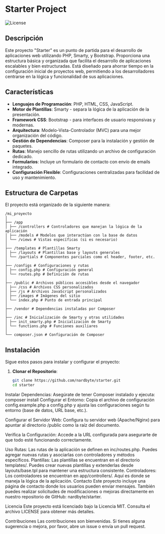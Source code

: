 # Starter Project

![License](https://img.shields.io/badge/license-MIT-blue.svg)

## Descripción

Este proyecto "Starter" es un punto de partida para el desarrollo de aplicaciones web utilizando PHP, Smarty, y Bootstrap. Proporciona una estructura básica y organizada que facilita el desarrollo de aplicaciones escalables y bien estructuradas. Está diseñado para ahorrar tiempo en la configuración inicial de proyectos web, permitiendo a los desarrolladores centrarse en la lógica y funcionalidad de sus aplicaciones.

## Características

- **Lenguajes de Programación**: PHP, HTML, CSS, JavaScript.
- **Motor de Plantillas**: Smarty - separa la lógica de la aplicación de la presentación.
- **Framework CSS**: Bootstrap - para interfaces de usuario responsivas y modernas.
- **Arquitectura**: Modelo-Vista-Controlador (MVC) para una mejor organización del código.
- **Gestión de Dependencias**: Composer para la instalación y gestión de paquetes.
- **Rutas**: Manejo sencillo de rutas utilizando un archivo de configuración dedicado.
- **Formularios**: Incluye un formulario de contacto con envío de emails integrado.
- **Configuración Flexible**: Configuraciones centralizadas para facilidad de uso y mantenimiento.

## Estructura de Carpetas

El proyecto está organizado de la siguiente manera:

``` your tree 
/mi_proyecto
│
├── /app
│ ├── /controllers # Controladores que manejan la lógica de la aplicación
│ ├── /models # Modelos que interactúan con la base de datos
│ └── /views # Vistas específicas (si es necesario)
│
├── /templates # Plantillas Smarty
│ ├── /layouts # Plantillas base y layouts generales
│ └── /partials # Componentes parciales como el header, footer, etc.
│
├── /configs # Configuraciones y rutas
│ ├── config.php # Configuración general
│ └── routes.php # Definición de rutas
│
├── /public # Archivos públicos accesibles desde el navegador
│ ├── /css # Archivos CSS personalizados
│ ├── /js # Archivos JavaScript personalizados
│ ├── /images # Imágenes del sitio
│ └── index.php # Punto de entrada principal
│
├── /vendor # Dependencias instaladas por Composer
│
├── /inc # Inicialización de Smarty y otras utilidades
│ ├── init_smarty.php # Inicialización de Smarty
│ └── functions.php # Funciones auxiliares
│
└── composer.json # Configuración de Composer
```

## Instalación

Sigue estos pasos para instalar y configurar el proyecto:

1. **Clonar el Repositorio**:
   ```bash
   git clone https://github.com/nardbyte/starter.git
   cd starter

Instalar Dependencias:
Asegúrate de tener Composer instalado y ejecuta:
composer install
Configurar el Entorno:
Copia el archivo de configuración config.example.php a config.php y ajusta las configuraciones según tu entorno (base de datos, URL base, etc.).

Configurar el Servidor Web:
Configura tu servidor web (Apache/Nginx) para apuntar al directorio /public como la raíz del documento.

Verifica la Configuración:
Accede a la URL configurada para asegurarte de que todo esté funcionando correctamente.

Uso
Rutas: Las rutas de la aplicación se definen en inc/routes.php. Puedes agregar nuevas rutas y asociarlas con controladores y métodos específicos.
Plantillas: Las plantillas se encuentran en el directorio templates/. Puedes crear nuevas plantillas y extenderlas desde layouts/base.tpl para mantener una estructura consistente.
Controladores: Los controladores se encuentran en app/controllers/. Aquí es donde se maneja la lógica de la aplicación.
Contacto
Este proyecto incluye una página de contacto donde los usuarios pueden enviar mensajes. También puedes realizar solicitudes de modificaciones o mejoras directamente en nuestro repositorio de GitHub: nardbyte/starter.

Licencia
Este proyecto está licenciado bajo la Licencia MIT. Consulta el archivo LICENSE para obtener más detalles.

Contribuciones
Las contribuciones son bienvenidas. Si tienes alguna sugerencia o mejora, por favor, abre un issue o envía un pull request.

